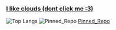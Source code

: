 ### [I like clouds (dont click me :3)](https://www.youtube.com/watch?v=dQw4w9WgXcQ)

![Top Langs](https://github-readme-stats.vercel.app/api/top-langs/?username=josephbinoy&size_weight=0.4&count_weight=0.6&exclude_repo=Ayurveda-CNN&hide=ejs&theme=tokyonight)
![Pinned_Repo](https://github-readme-stats.vercel.app/api/pin/?username=josephbinoy&repo=Tic-Tac-Toe-AI)
[Pinned_Repo](https://github-readme-stats.vercel.app/api/pin/?username=josephbinoy&repo=Falling-Sand-Game)
